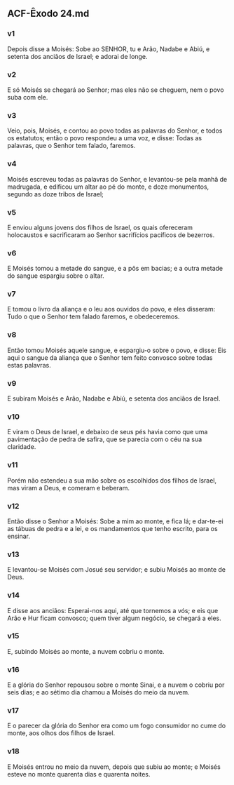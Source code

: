 ## ACF-Êxodo 24.md
### v1
 Depois disse a Moisés: Sobe ao SENHOR, tu e Arão, Nadabe e Abiú, e setenta dos anciãos de Israel; e adorai de longe.
### v2
 E só Moisés se chegará ao Senhor; mas eles não se cheguem, nem o povo suba com ele.
### v3
 Veio, pois, Moisés, e contou ao povo todas as palavras do Senhor, e todos os estatutos; então o povo respondeu a uma voz, e disse: Todas as palavras, que o Senhor tem falado, faremos.
### v4
 Moisés escreveu todas as palavras do Senhor, e levantou-se pela manhã de madrugada, e edificou um altar ao pé do monte, e doze monumentos, segundo as doze tribos de Israel;
### v5
 E enviou alguns jovens dos filhos de Israel, os quais ofereceram holocaustos e sacrificaram ao Senhor sacrifícios pacíficos de bezerros.
### v6
 E Moisés tomou a metade do sangue, e a pôs em bacias; e a outra metade do sangue espargiu sobre o altar.
### v7
 E tomou o livro da aliança e o leu aos ouvidos do povo, e eles disseram: Tudo o que o Senhor tem falado faremos, e obedeceremos.
### v8
 Então tomou Moisés aquele sangue, e espargiu-o sobre o povo, e disse: Eis aqui o sangue da aliança que o Senhor tem feito convosco sobre todas estas palavras.
### v9
 E subiram Moisés e Arão, Nadabe e Abiú, e setenta dos anciãos de Israel.
### v10
 E viram o Deus de Israel, e debaixo de seus pés havia como que uma pavimentação de pedra de safira, que se parecia com o céu na sua claridade.
### v11
 Porém não estendeu a sua mão sobre os escolhidos dos filhos de Israel, mas viram a Deus, e comeram e beberam.
### v12
 Então disse o Senhor a Moisés: Sobe a mim ao monte, e fica lá; e dar-te-ei as tábuas de pedra e a lei, e os mandamentos que tenho escrito, para os ensinar.
### v13
 E levantou-se Moisés com Josué seu servidor; e subiu Moisés ao monte de Deus.
### v14
 E disse aos anciãos: Esperai-nos aqui, até que tornemos a vós; e eis que Arão e Hur ficam convosco; quem tiver algum negócio, se chegará a eles.
### v15
 E, subindo Moisés ao monte, a nuvem cobriu o monte.
### v16
 E a glória do Senhor repousou sobre o monte Sinai, e a nuvem o cobriu por seis dias; e ao sétimo dia chamou a Moisés do meio da nuvem.
### v17
 E o parecer da glória do Senhor era como um fogo consumidor no cume do monte, aos olhos dos filhos de Israel.
### v18
 E Moisés entrou no meio da nuvem, depois que subiu ao monte; e Moisés esteve no monte quarenta dias e quarenta noites.
